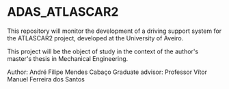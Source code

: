 # ADAS_ATLASCAR2
This repository will monitor the development of a driving support system for the ATLASCAR2 project, developed at the University of Aveiro.

This project will be the object of study in the context of the author's master's thesis in Mechanical Engineering.

Author: André Filipe Mendes Cabaço
Graduate advisor: Professor Vítor Manuel Ferreira dos Santos

